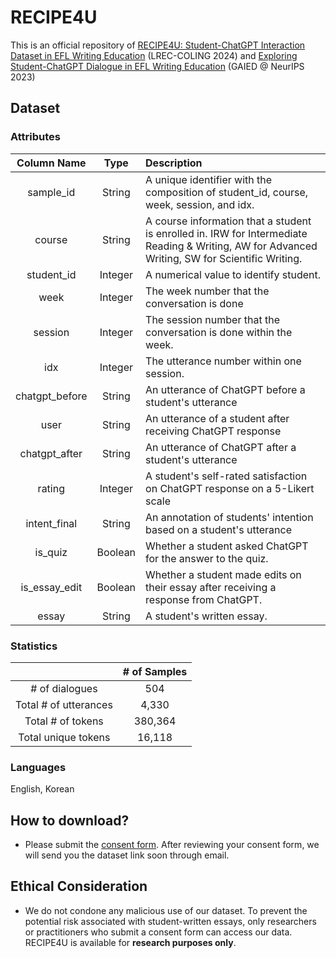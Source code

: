 # RECIPE4U 
This is an official repository of [RECIPE4U: Student-ChatGPT Interaction Dataset in EFL Writing Education](https://arxiv.org/abs/2403.08272) (LREC-COLING 2024) and [Exploring Student-ChatGPT Dialogue in EFL Writing Education](https://gaied.org/neurips2023/files/19/19_paper.pdf) (GAIED @ NeurIPS 2023)

## Dataset 

### Attributes

| Column Name    | Type    | Description                                                                                                                                    |  
|:--------------:|:-------:|:-----------------------------------------------------------------------------------------------------------------------------------------------|  
| sample_id      | String  | A unique identifier with the composition of student_id, course, week, session, and idx.                                                        |  
| course         | String  | A course information that a student is enrolled in. IRW for Intermediate Reading & Writing, AW for Advanced Writing, SW for Scientific Writing.|  
| student_id     | Integer | A numerical value to identify student.                                                                                                         |  
| week           | Integer | The week number that the conversation is done                                                                                                  |  
| session        | Integer | The session number that the conversation is done within the week.                                                                              |  
| idx            | Integer | The utterance number within one session.                                                                                                       |  
| chatgpt_before | String  | An utterance of ChatGPT before a student's utterance                                                                                           |  
| user           | String  | An utterance of a student after receiving ChatGPT response                                                                                     |  
| chatgpt_after  | String  | An utterance of ChatGPT after a student's utterance                                                                                            |  
| rating         | Integer | A student's self-rated satisfaction on ChatGPT response on a 5-Likert scale                                                                    |  
| intent_final   | String  | An annotation of students' intention based on a student's utterance                                                                            |  
| is_quiz | Boolean | Whether a student asked ChatGPT for the answer to the quiz.                                                                                           |  
| is_essay_edit  | Boolean | Whether a student made edits on their essay after receiving a response from ChatGPT.                                                           |  
| essay          | String  | A student's written essay.                                                                                                                     |  

### Statistics

|                       | # of Samples   |   
|:---------------------:|:--------------:|  
| # of dialogues        | 504            |  
| Total # of utterances | 4,330          |  
| Total # of tokens     | 380,364        |  
| Total unique tokens   | 16,118         |  

### Languages
English, Korean  

## How to download? 
- Please submit the [consent form](https://forms.gle/4p2tq93prsdH4Dc5A). After reviewing your consent form, we will send you the dataset link soon through email.

## Ethical Consideration
- We do not condone any malicious use of our dataset. To prevent the potential risk associated with student-written essays, only researchers or practitioners who submit a consent form can access our data. RECIPE4U is available for **research purposes only**.

